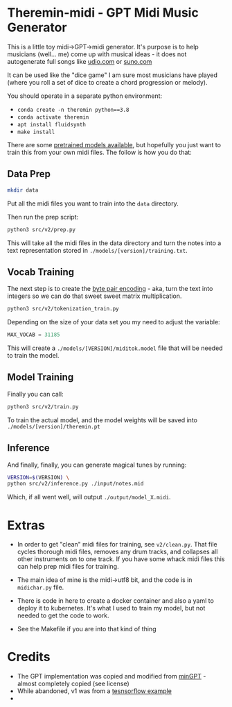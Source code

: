# Theremin-midi - GPT Midi Music Generator

This is a little toy midi->GPT->midi generator. It's purpose is to help 
musicians (well... me) come up with musical ideas - it does not autogenerate 
full songs like [udio.com](https://udio.com) or [suno.com](https://suno.com) 

It can be used like the "dice game" I am sure most musicians have played 
(where you roll a set of dice to create a chord progression or melody).

You should operate in a separate python environment:

- `conda create -n theremin python==3.8`
- `conda activate theremin`
- `apt install fluidsynth`
- `make install`

There are some [pretrained models available](https://huggingface.co/robro/theremin-midi/tree/main), 
but hopefully you just want to train this from your own midi files. 
The follow is how you do that:

## Data Prep

```bash
mkdir data
```

Put all the midi files you want to train into the `data` directory.

Then run the prep script:

```bash
python3 src/v2/prep.py
```

This will take all the midi files in the data directory and turn the notes 
into a text representation stored in `./models/[version]/training.txt`.

## Vocab Training

The next step is to create the [byte pair encoding](https://github.com/google/sentencepiece) - 
aka, turn the text into integers so we can do that sweet sweet matrix 
multiplication.

```bash
python3 src/v2/tokenization_train.py
```

Depending on the size of your data set you my need to adjust the variable:

```python
MAX_VOCAB = 31185
```

This will create a `./models/[VERSION]/miditok.model` file that will be needed
to train the model.

## Model Training 

Finally you can call:

```bash
python3 src/v2/train.py
```

To train the actual model, and the model weights will be saved into 
`./models/[version]/theremin.pt`

## Inference

And finally, finally, you can generate magical tunes by running:

```bash
VERSION=$(VERSION) \
python src/v2/inference.py ./input/notes.mid
```

Which, if all went well, will output `./output/model_X.midi`.

# Extras

- In order to get "clean" midi files for training, see `v2/clean.py`. That file
cycles thorough midi files, removes any drum tracks, and collapses all other
instruments on to one track. If you have some whack midi files this can help
prep midi files for training.

- The main idea of mine is the midi->utf8 bit, and the code is in `midichar.py` 
file.

- There is code in here to create a docker container and also a yaml to deploy it to kubernetes. It's what I used to train my model, but not needed to get the code to work.

- See the Makefile if you are into that kind of thing

# Credits

- The GPT implementation was copied and modified from [minGPT](https://github.com/karpathy/minGPT) - almost completely copied (see license)
- While abandoned, v1 was from a [tesnsorflow example](https://www.tensorflow.org/tutorials/audio/music_generation)
- 